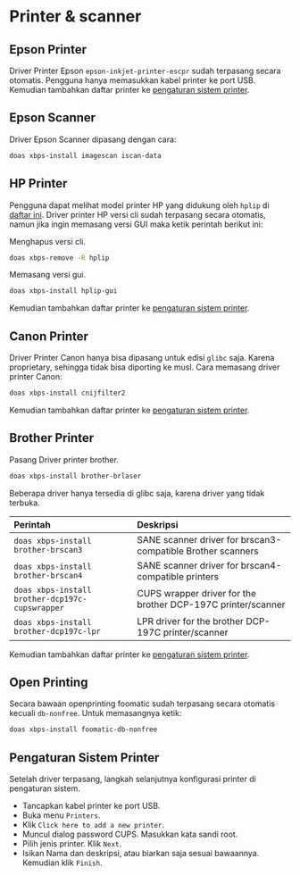# Printer & scanner

## Epson Printer

Driver Printer Epson `epson-inkjet-printer-escpr` sudah terpasang secara otomatis. Pengguna hanya memasukkan kabel printer ke port USB. Kemudian tambahkan daftar printer ke [pengaturan sistem printer](#pengaturan-sistem-printer).

## Epson Scanner

Driver Epson Scanner dipasang dengan cara:

```bash
doas xbps-install imagescan iscan-data
```

## HP Printer

Pengguna dapat melihat model printer HP yang didukung oleh `hplip` di [daftar ini](https://developers.hp.com/hp-linux-imaging-and-printing/supported_devices/index). Driver printer HP versi cli sudah terpasang secara otomatis, namun jika ingin memasang versi GUI maka ketik perintah berikut ini:

Menghapus versi cli.

```bash
doas xbps-remove -R hplip
```

Memasang versi gui.

```bash
doas xbps-install hplip-gui
```

Kemudian tambahkan daftar printer ke [pengaturan sistem printer](#pengaturan-sistem-printer).

## Canon Printer

Driver Printer Canon hanya bisa dipasang untuk edisi `glibc` saja. Karena proprietary, sehingga tidak bisa diporting ke musl. Cara memasang driver printer Canon:

```bash
doas xbps-install cnijfilter2
```

Kemudian tambahkan daftar printer ke [pengaturan sistem printer](#pengaturan-sistem-printer).

## Brother Printer

Pasang Driver printer brother.

```bash
doas xbps-install brother-brlaser
```

Beberapa driver hanya tersedia di glibc saja, karena driver yang tidak terbuka.

| Perintah                                        | Deskripsi                                                    |
| :---------------------------------------------- | :----------------------------------------------------------- |
| `doas xbps-install brother-brscan3`             | SANE scanner driver for brscan3-compatible Brother scanners  |
| `doas xbps-install brother-brscan4`             | SANE scanner driver for brscan4-compatible printers          |
| `doas xbps-install brother-dcp197c-cupswrapper` | CUPS wrapper driver for the brother DCP-197C printer/scanner |
| `doas xbps-install brother-dcp197c-lpr`         | LPR driver for the brother DCP-197C printer/scanner          |

Kemudian tambahkan daftar printer ke [pengaturan sistem printer](#pengaturan-sistem-printer).

## Open Printing

Secara bawaan openprinting foomatic sudah terpasang secara otomatis kecuali `db-nonfree`. Untuk memasangnya ketik:

```bash
doas xbps-install foomatic-db-nonfree
```

## Pengaturan Sistem Printer

Setelah driver terpasang, langkah selanjutnya konfigurasi printer di pengaturan sistem.

* Tancapkan kabel printer ke port USB.
* Buka menu `Printers`.
* Klik `Click here to add a new printer`.
* Muncul dialog password CUPS. Masukkan kata sandi root.
* Pilih jenis printer. Klik `Next`.
* Isikan Nama dan deskripsi, atau biarkan saja sesuai bawaannya. Kemudian klik `Finish`.

